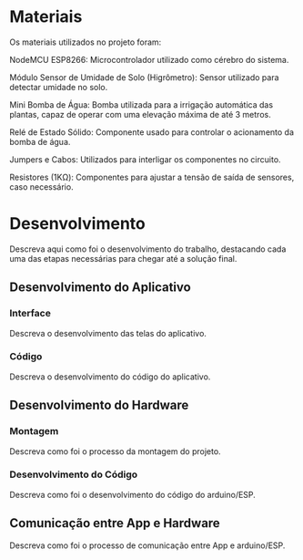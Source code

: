 
# Materiais

Os materiais utilizados no projeto foram:

NodeMCU ESP8266: Microcontrolador utilizado como cérebro do sistema.

Módulo Sensor de Umidade de Solo (Higrômetro): Sensor utilizado para detectar umidade no solo.

Mini Bomba de Água: Bomba utilizada para a irrigação automática das plantas, capaz de operar com uma elevação máxima de até 3 metros.

Relé de Estado Sólido: Componente usado para controlar o acionamento da bomba de água.

Jumpers e Cabos: Utilizados para interligar os componentes no circuito.

Resistores (1KΩ): Componentes para ajustar a tensão de saída de sensores, caso necessário.

# Desenvolvimento

Descreva aqui como foi o desenvolvimento do trabalho, destacando cada uma das etapas necessárias para chegar até a solução final.

## Desenvolvimento do Aplicativo

### Interface

Descreva o desenvolvimento das telas do aplicativo.

### Código

Descreva o desenvolvimento do código do aplicativo.

## Desenvolvimento do Hardware

### Montagem

Descreva como foi o processo da montagem do projeto.

### Desenvolvimento do Código

Descreva como foi o desenvolvimento do código do arduino/ESP.

## Comunicação entre App e Hardware

Descreva como foi o processo de comunicação entre App e arduino/ESP.
